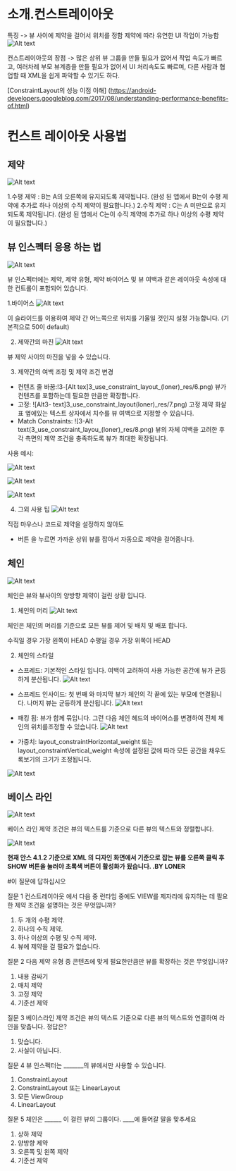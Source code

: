 # 소개.컨스트레이아웃 

특징 -> 뷰 사이에 제약을 걸어서 위치를 정함 제약에 따라 유연한 UI 작업이 가능함       
![Alt text](3-3_use_constraint_layout_loner_res/2.png)

컨스트레이아웃의 장점 -> 많은 상위 뷰 그룹을 만들 필요가 없어서 작업 속도가 빠르고, 
여러차례 부모 뷰계층을 만들 필요가 없어서 UI 처리속도도 빠르며, 
다른 사람과 협업할 때 XML을 쉽게 파악할 수 있기도 하다.  

[ConstraintLayout의 성능 이점 이해]
(https://android-developers.googleblog.com/2017/08/understanding-performance-benefits-of.html)

# 컨스트 레이아웃 사용법 

## 제약
![Alt text](3-3_use_constraint_layout_loner_res/1.png)
 
1.수평 제약 : B는 A의 오른쪽에 유지되도록 제약됩니다. (완성 된 앱에서 B는이 수평 제약에 추가로 하나 이상의 수직 제약이 필요합니다.)
2.수직 제약 : C는 A 미만으로 유지되도록 제약됩니다. (완성 된 앱에서 C는이 수직 제약에 추가로 하나 이상의 수평 제약이 필요합니다.)

## 뷰 인스펙터 응용 하는 법 
![Alt text](3-3_use_constraint_layout_loner_res/3.png)

뷰 인스펙터에는 제약, 제약 유형, 제약 바이어스 및 뷰 여백과 같은 레이아웃 속성에 대한 컨트롤이 포함되어 있습니다.

1.바이어스 
![Alt text](3-3_use_constraint_layout_loner_res/4.png) 

이 슬라이드를 이용하여 제약 간 어느쪽으로 위치를 기울일 것인지 설정 가능합니다.
(기본적으로 50이 default)

2. 제약간의 마진
![Alt text](3-3_use_constraint_layout_loner_res/5.png) 

뷰 제약 사이의 마진을 넣을 수 있습니다. 

3. 제약간의 여백 조정 및 제약 조건 변경
 * 컨텐츠 줄 바꿈:!3-[Alt tex]3_use_constraint_layout_(loner)_res/6.png) 뷰가 컨텐츠를 포함하는데 필요한 만큼만 확장합니다.
 * 고정: ![Alt3- text]3_use_constraint_layout(loner)_res/7.png) 고정 제약 화살표 옆에있는 텍스트 상자에서 치수를 뷰 여백으로 지정할 수 있습니다.
 * Match Constraints: ![3-Alt text(3_use_constraint_layou_(loner)_res/8.png) 뷰의 자체 여백을 고려한 후 각 측면의 제약 조건을 충족하도록 뷰가 최대한 확장됩니다.
 
사용 예시: 

![Alt text](3-3_use_constraint_layout_loner_res/9.png)

![Alt text](3-3_use_constraint_layout_loner_res/10.png)

![Alt text](3-3_use_constraint_layout_loner_res/11.png)
 
4. 그외 사용 팁
![Alt text](3-3_use_constraint_layout_loner_res/12.png)

직접 마우스나 코드로 제약을 설정하지 않아도
 + 버튼 을 누르면 가까운 상위 뷰를 잡아서 자동으로 제약을 걸어줍니다.

## 체인
![Alt text](3-3_use_constraint_layout_loner_res/13.png) 

체인은 뷰와 뷰사이의 양방향 제약이 걸린 상황 입니다.

1. 체인의 머리 
![Alt text](3-3_use_constraint_layout_loner_res/14.png)

체인은 체인의 머리를 기준으로 모든 뷰를 제어 및 배치 및 배포 합니다.

수직일 경우 가장 왼쪽이 HEAD 
수평일 경우 가장 위쪽이 HEAD 


2. 체인의 스타일

* 스프레드: 기본적인 스타일 입니다. 여백이 고려하여 사용 가능한 공간에 뷰가 균등하게 분산됩니다.
![Alt text](3-3_use_constraint_layout_loner_res/15.png)

* 스프레드 인사이드: 첫 번째 와 마지막 뷰가 체인의 각 끝에 있는 부모에 연결됩니다. 나머지 뷰는 균등하게 분산됩니다.
![Alt text](3-3_use_constraint_layout_loner_res/16.png)

* 패킹 됨: 뷰가 함께 묶입니다. 그런 다음 체인 헤드의 바이어스를 변경하여 전체 체인의 위치를​조정할 수 있습니다.
![Alt text](3-3_use_constraint_layout_loner_res/17.png)

* 가중치: layout_constraintHorizontal_weight 또는 layout_constraintVertical_weight 속성에 
설정된 값에 따라 모든 공간을 채우도록보기의 크기가 조정됩니다.

![Alt text](3-3_use_constraint_layout_loner_res/18.png)


## 베이스 라인
![Alt text](3-3_use_constraint_layout_loner_res/19.png)

베이스 라인 제약 조건은 뷰의 텍스트를 기준으로 다른 뷰의 텍스트와 정렬합니다.

![Alt text](3-3_use_constraint_layout_loner_res/20.png)

**현재 안스 4.1.2 기준으로 XML 의 디자인 화면에서 기준으로 잡는 뷰를 오른쪽 클릭 후 SHOW 버튼을 눌러야 초록색 버튼이 활성화가 됬습니다.
.BY LONER**


#이 질문에 답하십시오

질문 1
컨스트레이아웃 에서 다음 중 런타임 중에도 VIEW를 제자리에 유지하는 데 필요한 제약 조건을 설명하는 것은 무엇입니까?

1) 두 개의 수평 제약.
2) 하나의 수직 제약.
3) 하나 이상의 수평 및 수직 제약.
4) 뷰에 제약을 걸 필요가 없습니다.

질문 2
다음 제약 유형 중 콘텐츠에 맞게 필요한만큼만 뷰를 확장하는 것은 무엇입니까?

1) 내용 감싸기
2) 매치 제약
3) 고정 제약
4) 기준선 제약

질문 3
베이스라인 제약 조건은 뷰의 텍스트 기준으로 다른 뷰의 텍스트와 연결하여 라인을 맞춥니다. 정답은?

1) 맞습니다.
2) 사실이 아닙니다.

질문 4
뷰 인스펙터는 _______의 뷰에서만 사용할 수 있습니다.

1) ConstraintLayout
2) ConstraintLayout 또는 LinearLayout
3) 모든 ViewGroup
4) LinearLayout

질문 5
체인은 ______ 이 걸린 뷰의 그룹이다.  ____에 들어갈 말을 맞추세요

1) 상하 제약
2) 양방향 제약
3) 오른쪽 및 왼쪽 제약
4) 기준선 제약

  



